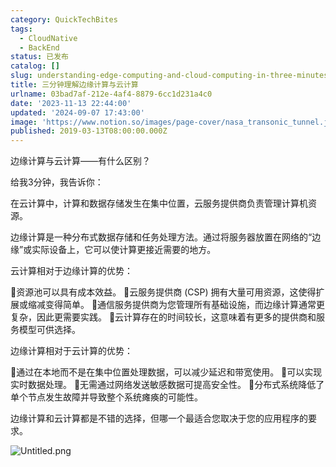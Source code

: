 ```yaml
---
category: QuickTechBites
tags:
  - CloudNative
  - BackEnd
status: 已发布
catalog: []
slug: understanding-edge-computing-and-cloud-computing-in-three-minutes
title: 三分钟理解边缘计算与云计算
urlname: 03bad7af-212e-4af4-8879-6cc1d231a4c0
date: '2023-11-13 22:44:00'
updated: '2024-09-07 17:43:00'
image: 'https://www.notion.so/images/page-cover/nasa_transonic_tunnel.jpg'
published: 2019-03-13T08:00:00.000Z
---
```


边缘计算与云计算——有什么区别？


给我3分钟，我告诉你：


在云计算中，计算和数据存储发生在集中位置，云服务提供商负责管理计算机资源。


边缘计算是一种分布式数据存储和任务处理方法。通过将服务器放置在网络的“边缘”或实际设备上，它可以使计算更接近需要的地方。


云计算相对于边缘计算的优势：


🔹资源池可以具有成本效益。
🔹云服务提供商 (CSP) 拥有大量可用资源，这使得扩展或缩减变得简单。
🔹通信服务提供商为您管理所有基础设施，而边缘计算通常更复杂，因此更需要实践。
🔹云计算存在的时间较长，这意味着有更多的提供商和服务模型可供选择。


边缘计算相对于云计算的优势：


🔸通过在本地而不是在集中位置处理数据，可以减少延迟和带宽使用。
🔸可以实现实时数据处理。
🔸无需通过网络发送敏感数据可提高安全性。
🔸分布式系统降低了单个节点发生故障并导致整个系统瘫痪的可能性。


边缘计算和云计算都是不错的选择，但哪一个最适合您取决于您的应用程序的要求。


![Untitled.png](https://prod-files-secure.s3.us-west-2.amazonaws.com/5d24fe63-e567-4804-86f9-9fdc62e13082/13581d9b-f241-4af1-9995-cb87504adaf1/Untitled.png?X-Amz-Algorithm=AWS4-HMAC-SHA256&X-Amz-Content-Sha256=UNSIGNED-PAYLOAD&X-Amz-Credential=ASIAZI2LB466SXXNK7V5%2F20250303%2Fus-west-2%2Fs3%2Faws4_request&X-Amz-Date=20250303T053858Z&X-Amz-Expires=3600&X-Amz-Security-Token=IQoJb3JpZ2luX2VjEJb%2F%2F%2F%2F%2F%2F%2F%2F%2F%2FwEaCXVzLXdlc3QtMiJGMEQCIClGCG9i%2FcKcmwWx%2FQHoOAbkGflOEd2VD3WfoB15IBCDAiB5pEv8AszKkD1wj41lcDoUEj2xA9ROa8%2FRtCvbg%2BkuqSqIBAjO%2F%2F%2F%2F%2F%2F%2F%2F%2F%2F8BEAAaDDYzNzQyMzE4MzgwNSIM4StM89jOVsDgAcW2KtwDObix2bDriNs518r%2FPlebXFAwat5UdE26uRe0l%2FRa4FTeruYm3hMWRmq6skBYzoT8HySsXec9UbvT6kgu2ySvP%2FzUhBq1VCV81TbsjkWpAqCqlmseljcLwykQbzVKvtFGYhGmfWLge5nJFXKFz5cdHYOcaCBMXBN82wLsmY0aVR%2BtyaKB0al%2F4eOfHsieOUeQPerkTPm471eb7BqHY%2BDadLI0awH0AYcU2JlvEfkwY1O14Pxer2sM5R6d9onGXjDLfAxkIWsx6xkfs46QxLPBBnPe7D%2B7Kqjv4OPIXNfVhPZNzq4P0X2NSUAZw5Z7GXlvvqn8lI9XsDr8CgawYP9wF4hEpm1o%2FGZ4%2B8lIRm%2FCgPfr8u9amzdZowZNY8FbICwaARpXbV43q9TfiY8ABJV5d85HyKbeNY6YTD8AYw%2BgDtp6SqA6DbjyTefeddGETmJQ%2B8YgfMDnmN4X9KYmhMmFb6iiq9%2BlKc%2FU5cKVgXXqBlxsJATyhINtxhqrXkDTXnYNkAyQqJfaGw6mUYdh6RR7QLcpHa%2FFuGHxmeC6dZHASaqfCLz7hR7Bj2koUzcXUpI6i2LjxxA7GzGnpQEnIx%2FYjHBIkXOxS18ji3ouCxNfarTk3gh9yx1togpztDswqviUvgY6pgEFSXv4KuF8nzoV8Le%2F5GPkP7a6CEVG6KVm%2BNkNkuOg3Zs%2Bj0qp5BD8Q7xSy0O0vne8qht1qDOx5i1rtDKXqE1ItjsbGqYjOCiCJUwdX54EAVE6JDxkjIsNoB3I0%2BF32LCbERsKHLahjU1EYZSRjb9LP%2BKX%2BQ42%2BtAzm5U%2F7QLgdhPPOtp%2B0QIcfZHbdSD9THkpwytW2JCXuHg%2BOKxIcaJviISFjkzv&X-Amz-Signature=2272be64009487b2a3fcb3ac8d1cc1c131103927d137a49bdcd043cc39302ce5&X-Amz-SignedHeaders=host&x-id=GetObject)

